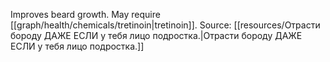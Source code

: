 Improves beard growth. May require [[graph/health/chemicals/tretinoin|tretinoin]]. Source: [[resources/Отрасти бороду ДАЖЕ ЕСЛИ у тебя лицо подростка.|Отрасти бороду ДАЖЕ ЕСЛИ у тебя лицо подростка.]]
